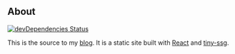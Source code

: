 ## About

[![devDependencies Status](https://david-dm.org/kentor/kentor.me/master/status.svg)](https://david-dm.org/kentor/kentor.me/master)

This is the source to my [blog][b]. It is a static site built with [React][r] and [tiny-ssg][t].

[b]: http://kentor.me
[r]: https://facebook.github.io/react/
[t]: https://github.com/kentor/tiny-ssg
